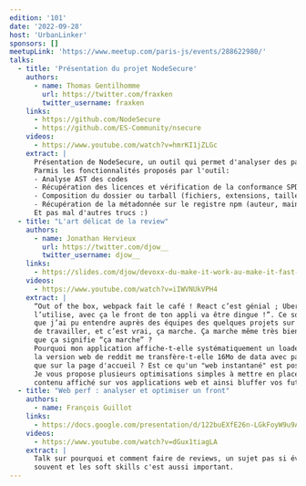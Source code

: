 ```yaml
---
edition: '101'
date: '2022-09-28'
host: 'UrbanLinker'
sponsors: []
meetupLink: 'https://www.meetup.com/paris-js/events/288622980/'
talks:
  - title: 'Présentation du projet NodeSecure'
    authors:
      - name: Thomas Gentilhomme
        url: https://twitter.com/fraxken
        twitter_username: fraxken
    links:
      - https://github.com/NodeSecure
      - https://github.com/ES-Community/nsecure
    videos:
      - https://www.youtube.com/watch?v=hmrKI1jZLGc
    extract: |
      Présentation de NodeSecure, un outil qui permet d'analyser des packages npm ou des projets en local. Le projet permet de très rapidement mettre en lumière des anomalies et des indicateurs de qualité sur des projets Node.js/JavaScript.
      Parmis les fonctionnalités proposés par l'outil:
      - Analyse AST des codes
      - Récupération des licences et vérification de la conformance SPDX.
      - Composition du dossier ou tarball (fichiers, extensions, taille sur disque etc).
      - Récupération de la métadonnée sur le registre npm (auteur, mainteneurs, version à jour etc).
      Et pas mal d'autres trucs :)
  - title: "L'art délicat de la review"
    authors:
      - name: Jonathan Hervieux
        url: https://twitter.com/djow__
        twitter_username: djow__
    links:
      - https://slides.com/djow/devoxx-du-make-it-work-au-make-it-fast-des-quickwins-pour-booster-votre-application
    videos:
      - https://www.youtube.com/watch?v=iIWVNUkVPH4
    extract: |
      “Out of the box, webpack fait le café ! React c’est génial ; Uber, Airbnb, …, tout le monde 
      l’utilise, avec ça le front de ton appli va être dingue !”. Ce sont plus ou moins les phrases 
      que j’ai pu entendre auprès des équipes des quelques projets sur lesquels j’ai eu l’occasion 
      de travailler, et c’est vrai, ça marche. Ça marche même très bien. Mais au fait, qu’est ce 
      que ça signifie “ça marche” ?
      Pourquoi mon application affiche-t-elle systématiquement un loader à son démarrage ? Pourquoi 
      la version web de reddit me transfère-t-elle 16Mo de data avec pas moins de 236 requêtes rien 
      que sur la page d'accueil ? Est ce qu'un "web instantané" est possible ?
      Je vous propose plusieurs optimisations simples à mettre en place pour enfin maîtriser le 
      contenu affiché sur vos applications web et ainsi bluffer vos futurs utilisateurs.
  - title: "Web perf : analyser et optimiser un front"
    authors:
      - name: François Guillot
    links:
      - https://docs.google.com/presentation/d/122buEXfE26n-LGkFoyW9u9AwU3me4_dhsLfYROJL7qw/edit?usp=sharing
    videos:
      - https://www.youtube.com/watch?v=dGux1tiagLA
    extract: |
      Talk sur pourquoi et comment faire de reviews, un sujet pas si évident dont on ne parle pas 
      souvent et les soft skills c'est aussi important.
---
```


